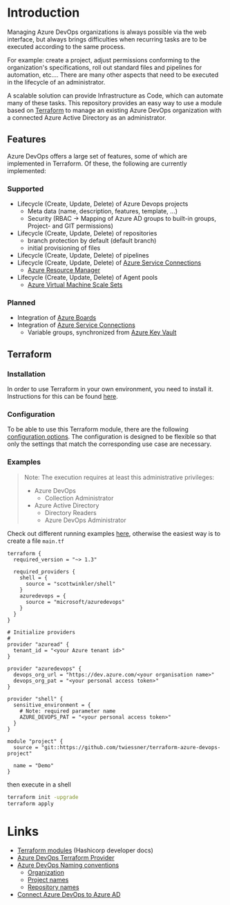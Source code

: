 # Introduction

Managing Azure DevOps organizations is always possible via the web interface, but always brings difficulties when
recurring tasks are to be executed according to the same process.

For example: create a project, adjust permissions conforming to the organization's specifications,
roll out standard files and pipelines for automation, etc.... There are many other
aspects that need to be executed in the lifecycle of an administrator.

A scalable solution can provide Infrastructure as Code, which can automate many of these tasks.
This repository provides an easy way to use a module based on [Terraform](https://www.terraform.io) to manage an
existing
Azure DevOps organization with a connected Azure Active Directory as an administrator.

## Features

Azure DevOps offers a large set of features, some of which are implemented in Terraform. Of these, the following are
currently implemented:

### Supported

- Lifecycle (Create, Update, Delete) of Azure Devops projects
  - Meta data (name, description, features, template, ...)
  - Security (RBAC -> Mapping of Azure AD groups to built-in groups, Project- and GIT permissions)
- Lifecycle (Create, Update, Delete) of repositories
  - branch protection by default (default branch)
  - initial provisioning of files
- Lifecycle (Create, Update, Delete) of pipelines
- Lifecycle (Create, Update, Delete)
  of [Azure Service Connections](https://learn.microsoft.com/en-us/azure/devops/pipelines/library/service-endpoints?view=azure-devops&tabs=yaml)
  - [Azure Resource Manager](https://learn.microsoft.com/en-us/azure/devops/pipelines/library/connect-to-azure?view=azure-devops)
- Lifecycle (Create, Update, Delete) of Agent pools
  - [Azure Virtual Machine Scale Sets](https://azure.microsoft.com/en-us/products/virtual-machine-scale-sets/#overview)

### Planned

- Integration of [Azure Boards](https://azure.microsoft.com/en-us/products/devops/boards)
- Integration
  of [Azure Service Connections](https://learn.microsoft.com/en-us/azure/devops/pipelines/library/service-endpoints?view=azure-devops&tabs=yaml)
  - Variable groups, synchronized
    from [Azure Key Vault](https://azure.microsoft.com/en-us/products/key-vault/#product-overview)

## Terraform

### Installation

In order to use Terraform in your own environment, you need to install it.
Instructions for this can be found [here](https://developer.hashicorp.com/terraform/downloads).

### Configuration

To be able to use this Terraform module, there are the following [configuration options](./TERRAFORM.md).
The configuration is designed to be flexible so that only the settings that match the corresponding use case are
necessary.

### Examples

> Note: The execution requires at least this administrative privileges:
> - Azure DevOps
>   - Collection Administrator
> - Azure Active Directory
>   - Directory Readers
>   - Azure DevOps Administrator

Check out different running examples [here](./examples), otherwise the easiest way is to create a file `main.tf`

```hcl
terraform {
  required_version = "~> 1.3"

  required_providers {
    shell = {
      source = "scottwinkler/shell"
    }
    azuredevops = {
      source = "microsoft/azuredevops"
    }
  }
}

# Initialize providers
#
provider "azuread" {
  tenant_id = "<your Azure tenant id>"
}

provider "azuredevops" {
  devops_org_url = "https://dev.azure.com/<your organisation name>"
  devops_org_pat = "<your personal access token>"
}

provider "shell" {
  sensitive_environment = {
    # Note: required parameter name
    AZURE_DEVOPS_PAT = "<your personal access token>"
  }
}

module "project" {
  source = "git::https://github.com/twiessner/terraform-azure-devops-project"

  name = "Demo"
}
```

then execute in a shell

```bash
terraform init -upgrade
terraform apply
```

# Links

- [Terraform modules](https://developer.hashicorp.com/terraform/language/modules/develop) (Hashicorp developer docs)
- [Azure DevOps Terraform Provider](https://registry.terraform.io/providers/microsoft/azuredevops)
- [Azure DevOps Naming conventions](https://learn.microsoft.com/en-us/azure/devops/organizations/settings/naming-restrictions?view=azure-devops#project-names)
  - [Organization](https://learn.microsoft.com/en-us/azure/devops/organizations/settings/naming-restrictions?view=azure-devops#organization-names)
  - [Project names](https://learn.microsoft.com/en-us/azure/devops/organizations/settings/naming-restrictions?view=azure-devops#project-names)
  - [Repository names](https://learn.microsoft.com/en-us/azure/devops/organizations/settings/naming-restrictions?view=azure-devops#azure-repos-tfvc)
- [Connect Azure DevOps to Azure AD](https://learn.microsoft.com/en-us/azure/devops/organizations/accounts/connect-organization-to-azure-ad?view=azure-devops)
